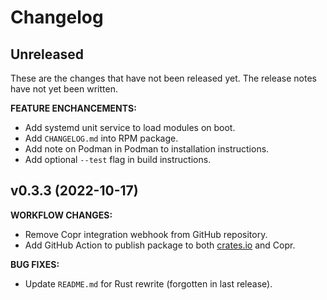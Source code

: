 # Changelog

## Unreleased

These are the changes that have not been released yet. The release notes have not yet been written.

**FEATURE ENCHANCEMENTS:**

- Add systemd unit service to load modules on boot.
- Add `CHANGELOG.md` into RPM package.
- Add note on Podman in Podman to installation instructions.
- Add optional `--test` flag in build instructions.

## v0.3.3 (2022-10-17)

**WORKFLOW CHANGES:**

- Remove Copr integration webhook from GitHub repository.
- Add GitHub Action to publish package to both [crates.io](https://crates.io) and Copr.

**BUG FIXES:**

- Update `README.md` for Rust rewrite (forgotten in last release).
